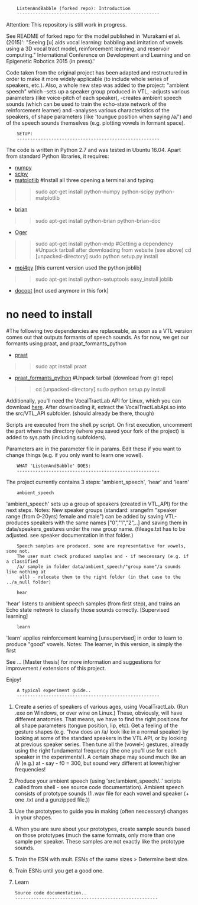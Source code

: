 		

		ListenAndBabble (forked repo): Introduction
		------------------------------------------------------

Attention: This repository is still work in progress.

See README of forked repo for the model published in 'Murakami et al. (2015)': "Seeing [u] aids vocal learning: babbling and imitation of vowels using a 3D vocal tract model, reinforcement learning, and reservoir computing." International Conference on Development and Learning and on Epigenetic Robotics 2015 (in press).'

Code taken from the original project has been adapted and restructured in order to make it more widely applicable (to include whole series of speakers, etc.). 
Also, a whole new step was added to the project: "ambient speech" which
-sets up a speaker group produced in VTL, 
-adjusts various parameters (like voice-pitch of each speaker),
-creates ambient speech sounds (which can be used to train the echo-state network of the reinforcement learner) and 
-analyses various characteristics
	of the speakers, 
	of shape parameters (like 'toungue position when saying /a/') and 
	of the speech sounds themselves (e.g. plotting vowels in formant space).









		SETUP:
		------------------------------------------------------


The code is written in Python 2.7 and was tested in Ubuntu 16.04. Apart from standard Python libraries, it requires:

- [numpy](http://sourceforge.net/projects/numpy/files/NumPy/)
- [scipy](http://sourceforge.net/projects/scipy/files/scipy/)
- [matplotlib](http://matplotlib.org/downloads.html)
#Install all three opening a terminal and typing:
>> sudo apt-get install python-numpy python-scipy python-matplotlib

- [brian](http://brian.readthedocs.org/en/latest/installation.html)
>> sudo apt-get install python-brian python-brian-doc

- [Oger](http://reservoir-computing.org/installing_oger)
>> sudo apt-get install python-mdp  #Getting a dependency
#Unpack tarball after downloading from website (see above)
>> cd [unpacked-directory]
>> sudo python setup.py install

- [mpi4py](https://pypi.python.org/pypi/mpi4py) [this current version used the python joblib]
>> sudo apt-get install python-setuptools
>> easy_install joblib

- [docopt](https://pypi.python.org/pypi/docopt) [not used anymore in this fork]
# no need to install

#The following two dependencies are replaceable, as soon as a VTL version comes out that outputs formants of speech sounds. As for now, we get our formants using praat, and praat_formants_python
- [praat](http://www.fon.hum.uva.nl/praat/download_linux.html)
>> sudo apt install praat

- [praat_formants_python](https://github.com/mwv/praat_formants_python)
#Unpack tarball (download from git repo)
>> cd [unpacked-directory]
>> sudo python setup.py install


Additionally, you'll need the VocalTractLab API for Linux, which you can download [here](http://vocaltractlab.de/index.php?page=vocaltractlab-download).
After downloading it, extract the VocalTractLabApi.so into the src/VTL_API subfolder. (should already be there, though)


Scripts are executed from the shell.py script. On first execution, uncomment the part where the directory (where you saved your fork of the project) is added to sys.path (including subfolders).

Parameters are in the parameter file in params. Edit these if you want to change things (e.g. if you only want to learn one vowel).









		WHAT 'ListenAndBabble' DOES:
		------------------------------------------------------

The project currently contains 3 steps: 'ambient_speech', 'hear' and 'learn'

		ambient_speech
'ambient_speech' sets up a group of speakers (created in VTL_API) for the next steps.
	Notes: 	New speaker groups (standard: srangefm "speaker range (from 0-20yrs) female 
	 	and male") can be added by saving VTL-produces speakers with the same names
	 	["0","1","2",..] and saving them in data/speakers_gestures under the new group
	 	name. (fileage.txt has to be adjusted. see speaker documentation in that folder.)

	 	Speech samples are produced. some are representative for vowels, some not.
	 	The user must check produced samples and - if nescessary (e.g. if a classified
	 	/a/ sample in folder data/ambient_speech/"group name"/a sounds like nothing at
	 	 all) - relocate them to the right folder (in that case to the ../a_null folder)

		hear
'hear' listens to ambient speech samples (from first step), and trains an Echo state network to classify those sounds correctly. [Supervised learning]

		learn
'learn' applies reinforcement learning [unsupervised] in order to learn to produce "good" vowels.
	Notes:	The learner, in this version, is simply the first


See ... [Master thesis] for more information and suggestions for improvement / extensions of this project.

Enjoy!


		A typical experiment guide..
		------------------------------------------------------

1. 	Create a series of speakers of various ages, using VocalTractLab. (Run .exe on Windows, or over wine on Linux.) 
	These, obviously, will have different anatomies. That means, we have to find the right positions for all shape parameters (tongue position, lip, etc).
	Get a feeling of the gesture shapes (e.g. "how does an /a/ look like in a normal speaker) by looking at some of the standard speakers in the VTL API, or
	by looking at previous speaker series. Then tune all the (vowel-) gestures, already using the right fundamental frequency (the one you'll use for each speaker
	in the experiments!). A certain shape may sound much like an /i/ (e.g.) at - say - f0 = 300, but sound very different at lower/higher frequencies!
	
2.	Produce your ambient speech (using 'src/ambient_speech/..' scripts called from shell - see source code documentation). Ambient speech consists of prototype sounds (1 .wav file
	for each vowel and speaker (+ one .txt and a gunzipped file.))
	
3.	Use the prototypes to guide you in making (often nescessary) changes in your shapes.
	
4.	When you are sure about your prototypes, create sample sounds based on those prototypes (much the same formats, only more than one sample per speaker. These samples are not exactly
	like the prototype sounds.
	
5.	Train the ESN with mult. ESNs of the same sizes > Determine best size.

6.	Train ESNs until you get a good one.

7.	Learn
	
	


		Source code documentation..
		------------------------------------------------------





